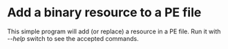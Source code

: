 # Add a binary resource to a PE file

 This simple program will add (or replace) a resource in a PE file. Run it with _--help_ switch to see the accepted commands.